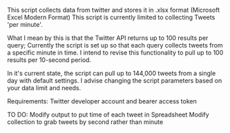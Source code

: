 This script collects data from twitter and stores it in .xlsx format (Microsoft Excel Modern Format) This script is currently limited to collecting Tweets 'per minute'.

What I mean by this is that the Twitter API returns up to 100 results per query; Currently the script is set up so that each query collects tweets from a specific minute in time. I intend to revise this functionality to pull up to 100 results per 10-second period.

In it's current state, the script can pull up to 144,000 tweets from a single day with default settings. I advise changing the script parameters based on your data limit and needs.

Requirements: Twitter developer account and bearer access token

TO DO: Modify output to put time of each tweet in Spreadsheet Modify collection to grab tweets by second rather than minute